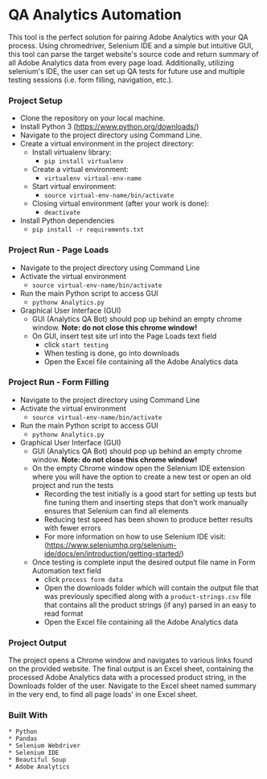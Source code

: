 # QA Analytics Automation

This tool is the perfect solution for pairing Adobe Analytics with your QA process. Using chromedriver, Selenium IDE and a simple but intuitive GUI, this tool can parse the target website's source code and return summary of all Adobe Analytics data from every page load. Additionally, utilizing selenium's IDE, the user can set up QA tests for future use and multiple testing sessions (i.e. form filling, navigation, etc.).

### Project Setup

* Clone the repository on your local machine.
* Install Python 3 (https://www.python.org/downloads/)
* Navigate to the project directory using Command Line.
* Create a virtual environment in the project directory:
  * Install virtualenv library:
    * `pip install virtualenv`
  * Create a virtual environment:
    * `virtualenv virtual-env-name`
  * Start virtual environment:
    * `source virtual-env-name/bin/activate`
  * Closing virtual environment (after your work is done):
    * `deactivate`
* Install Python dependencies
  * `pip install -r requirements.txt`

### Project Run - Page Loads

* Navigate to the project directory using Command Line
* Activate the virtual environment
  * `source virtual-env-name/bin/activate`
* Run the main Python script to access GUI
  * `pythonw Analytics.py`
* Graphical User Interface (GUI)
  * GUI (Analytics QA Bot) should pop up behind an empty chrome window. **Note: do not close this chrome window!**
  * On GUI, insert test site url into the Page Loads text field
    * click `start testing`
    * When testing is done, go into downloads
    * Open the Excel file containing all the Adobe Analytics data
    
### Project Run - Form Filling

* Navigate to the project directory using Command Line
* Activate the virtual environment
  * `source virtual-env-name/bin/activate`
* Run the main Python script to access GUI
  * `pythonw Analytics.py`
* Graphical User Interface (GUI)
  * GUI (Analytics QA Bot) should pop up behind an empty chrome window. **Note: do not close this chrome window!**
  * On the empty Chrome window open the Selenium IDE extension where you will have the option to create a new test or open an old project and run the tests
    * Recording the test initially is a good start for setting up tests but fine tuning them and inserting steps that don't work manually ensures that Selenium can find all elements
    * Reducing test speed has been shown to produce better results with fewer errors
    * For more information on how to use Selenium IDE visit: (https://www.seleniumhq.org/selenium-ide/docs/en/introduction/getting-started/)
  * Once testing is complete input the desired output file name in Form Automation text field
    * click `process form data`
    * Open the downloads folder which will contain the output file that was previously specified along with a `product-strings.csv` file that contains all the product strings (if any) parsed in an easy to read format
    * Open the Excel file containing all the Adobe Analytics data
    
### Project Output

The project opens a Chrome window and navigates to various links found on the provided website. The final output is an Excel sheet, containing the processed Adobe Analytics data with a processed product string, in the Downloads folder of the user. Navigate to the Excel sheet named summary in the very end, to find all page loads' in one Excel sheet. 


### Built With

```
* Python
* Pandas
* Selenium Webdriver
* Selenium IDE
* Beautiful Soup
* Adobe Analytics
```
